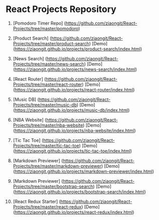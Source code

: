 # React Projects Repository

1. [Pomodoro Timer Repo] (https://github.com/ziaongit/React-Projects/tree/master/pomodoro)

2. [Product Search] (https://github.com/ziaongit/React-Projects/tree/master/product-search)
    [Demo] (https://ziaongit.github.io/projects/product-search/index.html)

3. [News Search] (https://github.com/ziaongit/React-Projects/tree/master/news-search)
    [Demo] (https://ziaongit.github.io/projects/news-search/index.html)

4. [React Router] (https://github.com/ziaongit/React-Projects/tree/master/react-router)
    [Demo] (https://ziaongit.github.io/projects/react-router/index.html)

5. [Music DB] (https://github.com/ziaongit/React-Projects/tree/master/music-db)
    [Demo] (https://ziaongit.github.io/projects/music-db/index.html)

6. [NBA Website] (https://github.com/ziaongit/React-Projects/tree/master/nba-website)
    [Demo] (https://ziaongit.github.io/projects/nba-website/index.html)

7. [Tic Tac Toe] (https://github.com/ziaongit/React-Projects/tree/master/tic-tac-toe)
    [Demo] (https://ziaongit.github.io/projects/tic-tac-toe/index.html)

8. [Markdown Previewer] (https://github.com/ziaongit/React-Projects/tree/master/markdown-previewer)
    [Demo] (https://ziaongit.github.io/projects/markdown-previewer/index.html)

9. [Markdown Previewer] (https://github.com/ziaongit/React-Projects/tree/master/bootstrap-search)
    [Demo] (https://ziaongit.github.io/projects/bootstrap-search/index.html)

10. [React Redux Starter] (https://github.com/ziaongit/React-Projects/tree/master/react-redux)
    [Demo] (https://ziaongit.github.io/projects/react-redux/index.html)